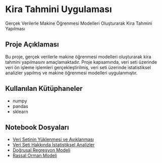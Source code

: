 # Kira Tahmini Uygulaması
Gerçek Verilerle Makine Öğrenmesi Modelleri Oluşturarak Kira Tahmini Yapılması

## Proje Açıklaması
Bu proje, gerçek verilerle makine öğrenmesi modelleri oluşturarak kira tahmini yapılmasını amaçlamaktadır. Proje kapsamında, veri seti üzerinde veri ön işleme işlemleri gerçekleştirilmiş, veri seti üzerinde istatistiksel analizler yapılmış ve makine öğrenmesi modelleri uygulanmıştır.

## Kullanılan Kütüphaneler
- numpy
- pandas
- sklearn

## Notebook Dosyaları
- [Veri Setinin Yüklenmesi ve Ayıklanması](veri_ayıkla.ipynb)
- [Veri Seti Hakkında İstatistiksel Analizler](istatiksel_inceleme.ipynb)
- [Doğrusal Regresyon Modeli](regresyon.ipynb)
- [Rassal Orman Modeli](sınıflandırma.ipynb)
